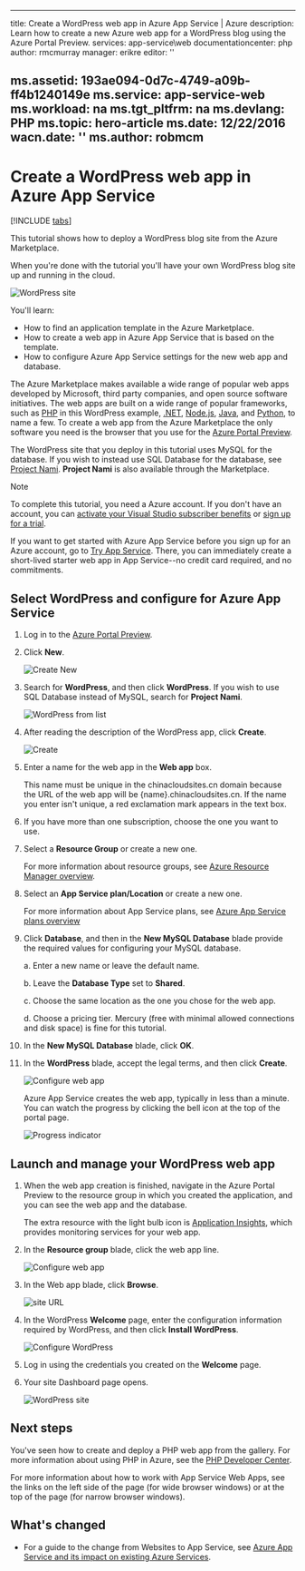 <!-- not suitable for Mooncake -->

---
title: Create a WordPress web app in Azure App Service | Azure
description: Learn how to create a new Azure web app for a WordPress blog using the Azure Portal Preview.
services: app-service\web
documentationcenter: php
author: rmcmurray
manager: erikre
editor: ''

ms.assetid: 193ae094-0d7c-4749-a09b-ff4b1240149e
ms.service: app-service-web
ms.workload: na
ms.tgt_pltfrm: na
ms.devlang: PHP
ms.topic: hero-article
ms.date: 12/22/2016
wacn.date: ''
ms.author: robmcm
---

# Create a WordPress web app in Azure App Service
[!INCLUDE [tabs](../../includes/app-service-web-get-started-nav-tabs.md)]

This tutorial shows how to deploy a WordPress blog site from the Azure Marketplace.

When you're done with the tutorial you'll have your own WordPress blog site up and running in the cloud.

![WordPress site](./media/web-sites-php-web-site-gallery/wpdashboard.png)

You'll learn:

* How to find an application template in the Azure Marketplace.
* How to create a web app in Azure App Service that is based on the template.
* How to configure Azure App Service settings for the new web app and database.

The Azure Marketplace makes available a wide range of popular web apps developed by Microsoft, third party companies, and open source software initiatives. The web apps are built on a wide range of popular frameworks, such as [PHP](/develop/nodejs/) in this WordPress example, [.NET](/develop/net/), [Node.js](/develop/nodejs/), [Java](/develop/java/), and [Python](/develop/python/), to name a few. To create a web app from the Azure Marketplace the only software you need is the browser that you use for the [Azure Portal Preview](https://portal.azure.cn/). 

The WordPress site that you deploy in this tutorial uses MySQL for the database. If you wish to instead use SQL Database for the database, see [Project Nami](http://projectnami.org/). **Project Nami** is also available through the Marketplace.

> [!NOTE]
> To complete this tutorial, you need a Azure account. If you don't have an account, you can [activate your Visual Studio subscriber benefits](https://azure.microsoft.com/pricing/member-offers/msdn-benefits-details/?WT.mc_id=A261C142F) or [sign up for a trial](https://www.azure.cn/pricing/1rmb-trial/?WT.mc_id=A261C142F).
> 
> If you want to get started with Azure App Service before you sign up for an Azure account, go to [Try App Service](https://azure.microsoft.com/try/app-service/). There, you can immediately create a short-lived starter web app in App Service--no credit card required, and no commitments.
> 
> 

## Select WordPress and configure for Azure App Service
1. Log in to the [Azure Portal Preview](https://portal.azure.cn/).
2. Click **New**.

    ![Create New][5]
3. Search for **WordPress**, and then click **WordPress**. If you wish to use SQL Database instead of MySQL, search for **Project Nami**.

    ![WordPress from list][7]
4. After reading the description of the WordPress app, click **Create**.

    ![Create](./media/web-sites-php-web-site-gallery/create.png)
5. Enter a name for the web app in the **Web app** box.

    This name must be unique in the chinacloudsites.cn domain because the URL of the web app will be {name}.chinacloudsites.cn. If the name you enter isn't unique, a red exclamation mark appears in the text box.
6. If you have more than one subscription, choose the one you want to use. 
7. Select a **Resource Group** or create a new one.

    For more information about resource groups, see [Azure Resource Manager overview](../azure-resource-manager/resource-group-overview.md).
8. Select an **App Service plan/Location** or create a new one.

    For more information about App Service plans, see [Azure App Service plans overview](../app-service/azure-web-sites-web-hosting-plans-in-depth-overview.md)    
9. Click **Database**, and then in the **New MySQL Database** blade provide the required values for configuring your MySQL database.

    a. Enter a new name or leave the default name.

    b. Leave the **Database Type** set to **Shared**.

    c. Choose the same location as the one you chose for the web app.

    d. Choose a pricing tier. Mercury (free with minimal allowed connections and disk space) is fine for this tutorial.
10. In the **New MySQL Database** blade, click **OK**. 
11. In the **WordPress** blade, accept the legal terms, and then click **Create**. 

     ![Configure web app](./media/web-sites-php-web-site-gallery/configure.png)

     Azure App Service creates the web app, typically in less than a minute. You can watch the progress by clicking the bell icon at the top of the portal page.

     ![Progress indicator](./media/web-sites-php-web-site-gallery/progress.png)

## Launch and manage your WordPress web app
1. When the web app creation is finished, navigate in the Azure Portal Preview to the resource group in which you created the application, and you can see the web app and the database.

    The extra resource with the light bulb icon is [Application Insights](https://www.azure.cn/home/features/application-insights/), which provides monitoring services for your web app.
2. In the **Resource group** blade, click the web app line.

    ![Configure web app](./media/web-sites-php-web-site-gallery/resourcegroup.png)
3. In the Web app blade, click **Browse**.

    ![site URL][browse]
4. In the WordPress **Welcome** page, enter the configuration information required by WordPress, and then click **Install WordPress**.

    ![Configure WordPress](./media/web-sites-php-web-site-gallery/wpconfigure.png)
5. Log in using the credentials you created on the **Welcome** page.  
6. Your site Dashboard page opens.    

    ![WordPress site](./media/web-sites-php-web-site-gallery/wpdashboard.png)

## Next steps
You've seen how to create and deploy a PHP web app from the gallery. For more information about using PHP in Azure, see the [PHP Developer Center](/develop/php/).

For more information about how to work with App Service Web Apps, see the links on the left side of the page (for wide browser windows) or at the top of the page (for narrow browser windows). 

## What's changed
* For a guide to the change from Websites to App Service, see [Azure App Service and its impact on existing Azure Services](./app-service-changes-existing-services.md).

[5]: ./media/web-sites-php-web-site-gallery/startmarketplace.png
[7]: ./media/web-sites-php-web-site-gallery/search-web-app.png
[browse]: ./media/web-sites-php-web-site-gallery/browse-web.png